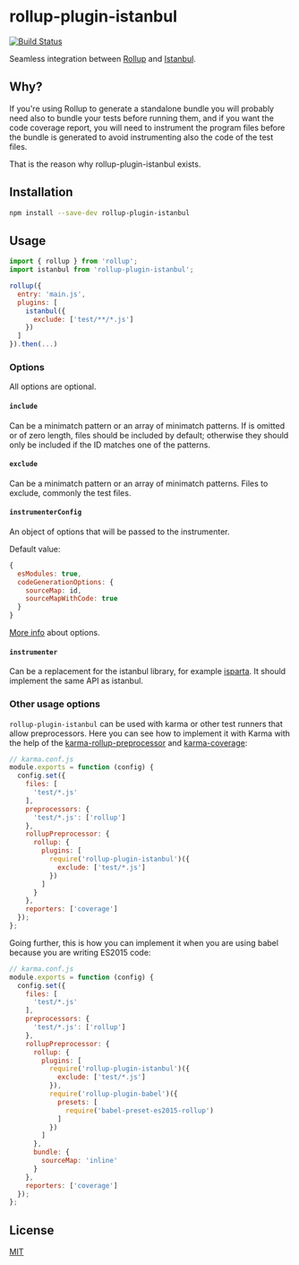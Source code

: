# rollup-plugin-istanbul

[![Build Status](https://travis-ci.org/artberri/rollup-plugin-istanbul.svg?branch=master)](https://travis-ci.org/artberri/rollup-plugin-istanbul)

Seamless integration between [Rollup](https://github.com/rollup/rollup) and [Istanbul](https://github.com/gotwarlost/istanbul).


## Why?

If you're using Rollup to generate a standalone bundle you will probably need also to bundle your tests before running them, and if you want the code coverage report, you will need to instrument the program files before the bundle is generated to avoid instrumenting also the code of the test files.

That is the reason why rollup-plugin-istanbul exists.


## Installation

```bash
npm install --save-dev rollup-plugin-istanbul
```


## Usage

```js
import { rollup } from 'rollup';
import istanbul from 'rollup-plugin-istanbul';

rollup({
  entry: 'main.js',
  plugins: [
    istanbul({
      exclude: ['test/**/*.js']
    })
  ]
}).then(...)
```

### Options

All options are optional.

#### `include`

Can be a minimatch pattern or an array of minimatch patterns. If is omitted or of zero length, files should be included by default; otherwise they should only be included if the ID matches one of the patterns.

#### `exclude`

Can be a minimatch pattern or an array of minimatch patterns. Files to exclude, commonly the test files.

#### `instrumenterConfig`

An object of options that will be passed to the instrumenter.

Default value:

```js
{
  esModules: true,
  codeGenerationOptions: {
    sourceMap: id,
    sourceMapWithCode: true
  }
}
```

[More info](http://gotwarlost.github.io/istanbul/public/apidocs/classes/Instrumenter.html#method_Instrumenter) about options.

#### `instrumenter`

Can be a replacement for the istanbul library, for example [isparta](https://github.com/douglasduteil/isparta). It should implement the same API as istanbul.

### Other usage options

`rollup-plugin-istanbul` can be used with karma or other test runners that allow preprocessors. Here you can see how to implement it with Karma with the help of the [karma-rollup-preprocessor](https://github.com/showpad/karma-rollup-preprocessor) and [karma-coverage](https://github.com/karma-runner/karma-coverage):

```js
// karma.conf.js
module.exports = function (config) {
  config.set({
    files: [
      'test/*.js'
    ],
    preprocessors: {
      'test/*.js': ['rollup']
    },
    rollupPreprocessor: {
      rollup: {
        plugins: [
          require('rollup-plugin-istanbul')({
            exclude: ['test/*.js']
          })
        ]
      }
    },
    reporters: ['coverage']
  });
};
```

Going further, this is how you can implement it when you are using babel because you are writing ES2015 code:

```js
// karma.conf.js
module.exports = function (config) {
  config.set({
    files: [
      'test/*.js'
    ],
    preprocessors: {
      'test/*.js': ['rollup']
    },
    rollupPreprocessor: {
      rollup: {
        plugins: [
          require('rollup-plugin-istanbul')({
            exclude: ['test/*.js']
          }),
          require('rollup-plugin-babel')({
            presets: [
              require('babel-preset-es2015-rollup')
            ]
          })
        ]
      },
      bundle: {
        sourceMap: 'inline'
      }
    },
    reporters: ['coverage']
  });
};
```

## License

[MIT](LICENSE.md)
